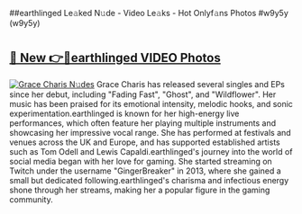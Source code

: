 ##earthlinged Le𝚊ked N𝚞de - Video Le𝚊ks - Hot Onlyf𝚊ns Photos #w9y5y (w9y5y)

# <h2><a href="https://mediaupload.pro?title=earthlinged&ref=9FEB">🔗 New 👉🔴earthlinged VIDEO Photos</a></h2>

[![Grace Charis N𝚞des](https://i.imgur.com/rIISA9y.gif)](https://mediaupload.pro?title=earthlinged&ref=9FEB)
Grace Charis has released several singles and EPs since her debut, including "Fading Fast", "Ghost", and "Wildflower". Her music has been praised for its emotional intensity, melodic hooks, and sonic experimentation.earthlinged is known for her high-energy live performances, which often feature her playing multiple instruments and showcasing her impressive vocal range. She has performed at festivals and venues across the UK and Europe, and has supported established artists such as Tom Odell and Lewis Capaldi.earthlinged's journey into the world of social media began with her love for gaming. She started streaming on Twitch under the username "GingerBreaker" in 2013, where she gained a small but dedicated following.earthlinged's charisma and infectious energy shone through her streams, making her a popular figure in the gaming community.